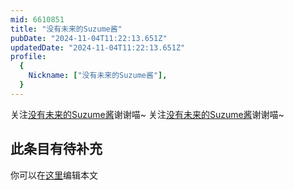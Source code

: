 ```yaml
---
mid: 6610851
title: "没有未来的Suzume酱"
pubDate: "2024-11-04T11:22:13.651Z"
updatedDate: "2024-11-04T11:22:13.651Z"
profile:
  {
    Nickname: ["没有未来的Suzume酱"],
  }
---
```


关注[没有未来的Suzume酱](https://space.bilibili.com/6610851)谢谢喵~ 关注[没有未来的Suzume酱](https://space.bilibili.com/6610851)谢谢喵~

## 此条目有待补充
你可以在[这里](https://github.com/Yuhanawa/VTuber.ICU-Content/edit/master/v/没有未来的Suzume酱/index.md)编辑本文
